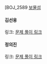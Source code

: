 [BOJ_2589 [보물섬](https://www.acmicpc.net/problem/2589)<br>

#### 김선웅
링크: [문제 풀이 링크](https://github.com/dnd2dnd/coding-test/blob/2347794f03880028c5ecc719e39b8cadaedb7b91/src/com/solution/baekjoon/dfsbfs/BOJ2589.java)

#### 정의진 
링크: [문제 풀이 링크]()
